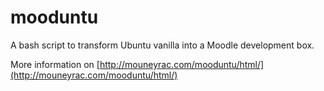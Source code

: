 mooduntu
========

A bash script to transform Ubuntu vanilla into a Moodle development box.

More information on [http://mouneyrac.com/mooduntu/html/](http://mouneyrac.com/mooduntu/html/)